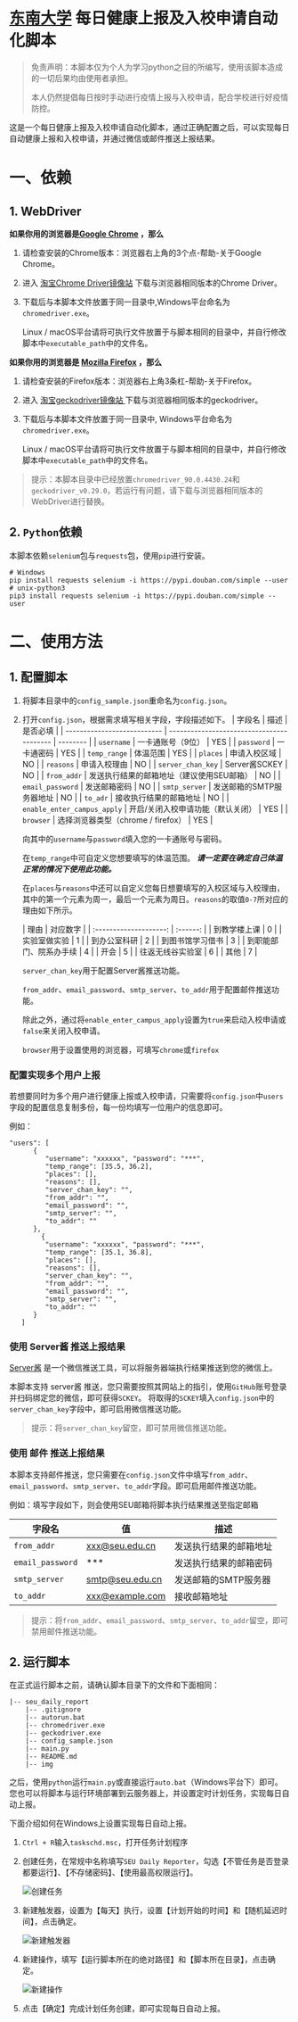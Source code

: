 # [东南大学](https://www.seu.edu.cn) 每日健康上报及入校申请自动化脚本

> 免责声明：本脚本仅为个人为学习python之目的所编写，使用该脚本造成的一切后果均由使用者承担。
>
> 本人仍然提倡每日按时手动进行疫情上报与入校申请，配合学校进行好疫情防控。

这是一个每日健康上报及入校申请自动化脚本，通过正确配置之后，可以实现每日自动健康上报和入校申请，并通过微信或邮件推送上报结果。

# 一、依赖
## 1. WebDriver
**如果你用的浏览器是[Google Chrome](https://www.google.cn/chrome/) ，那么**

1. 请检查安装的Chrome版本：浏览器右上角的3个点-帮助-关于Google Chrome。

2. 进入 [淘宝Chrome Driver镜像站](http://npm.taobao.org/mirrors/chromedriver/) 下载与浏览器相同版本的Chrome Driver。

3. 下载后与本脚本文件放置于同一目录中,Windows平台命名为`chromedriver.exe`。

   Linux / macOS平台请将可执行文件放置于与脚本相同的目录中，并自行修改脚本中`executable_path`中的文件名。

**如果你用的浏览器是 [Mozilla Firefox](https://www.firefox.com ) ，那么**

1. 请检查安装的Firefox版本：浏览器右上角3条杠-帮助-关于Firefox。

2. 进入 [淘宝geckodriver镜像站 ](http://npm.taobao.org/mirrors/geckodriver/)下载与浏览器相同版本的geckodriver。

3. 下载后与本脚本文件放置于同一目录中, Windows平台命名为`chromedriver.exe`。

   Linux / macOS平台请将可执行文件放置于与脚本相同的目录中，并自行修改脚本中`executable_path`中的文件名。

> 提示：本脚本目录中已经放置`chromedriver_90.0.4430.24`和`geckodriver_v0.29.0`，若运行有问题，请下载与浏览器相同版本的WebDriver进行替换。

## 2. `Python`依赖
本脚本依赖`selenium`包与`requests`包，使用`pip`进行安装。

```shell script
# Windows
pip install requests selenium -i https://pypi.douban.com/simple --user
# unix-python3
pip3 install requests selenium -i https://pypi.douban.com/simple --user
```


# 二、使用方法
## 1. 配置脚本

1. 将脚本目录中的`config_sample.json`重命名为`config.json`。

2. 打开`config.json`，根据需求填写相关字段，字段描述如下。
   | 字段名                      | 描述                                      | 是否必填 |
   | --------------------------- | ----------------------------------------- | -------- |
   | `username`                  | 一卡通账号（9位）                         | YES      |
   | `password`                  | 一卡通密码                                | YES      |
   | `temp_range`                | 体温范围                                  | YES      |
   | `places`                    | 申请入校区域                              | NO       |
   | `reasons`                   | 申请入校理由                              | NO       |
   | `server_chan_key`           | Server酱SCKEY                             | NO       |
   | `from_addr`                 | 发送执行结果的邮箱地址（建议使用SEU邮箱） | NO       |
   | `email_password`            | 发送邮箱密码                              | NO       |
   | `smtp_server`               | 发送邮箱的SMTP服务器地址                  | NO       |
   | `to_adr`                    | 接收执行结果的邮箱地址                    | NO       |
   | `enable_enter_campus_apply` | 开启/关闭入校申请功能（默认关闭）         | YES      |
   | `browser`                   | 选择浏览器类型（chrome / firefox）        | YES      |

   向其中的`username`与`password`填入您的一卡通账号与密码。

   在`temp_range`中可自定义您想要填写的体温范围。 ***请一定要在确定自己体温正常的情况下使用此功能。***
   
   在`places`与`reasons`中还可以自定义您每日想要填写的入校区域与入校理由，其中的第一个元素为周一，最后一个元素为周日。`reasons`的取值`0-7`所对应的理由如下所示。
   
   |          理由          | 对应数字 |
| :--------------------: | :------: |
|      到教学楼上课      |    0     |
|      实验室做实验      |    1     |
|      到办公室科研      |    2     |
|    到图书馆学习借书    |    3     |
| 到职能部门、院系办手续 |    4     |
|          开会          |    5     |
|    往返无线谷实验室    |    6     |
|          其他          |    7     |
   
   `server_chan_key`用于配置Server酱推送功能。
   
   `from_addr`、`email_password`、`smtp_server`、`to_addr`用于配置邮件推送功能。
   
   除此之外，通过将`enable_enter_campus_apply`设置为`true`来启动入校申请或`false`来关闭入校申请。
   
   `browser`用于设置使用的浏览器，可填写`chrome`或`firefox`

### 配置实现多个用户上报

若想要同时为多个用户进行健康上报或入校申请，只需要将`config.json`中`users`字段的配置信息复制多份，每一份均填写一位用户的信息即可。

例如：

```
"users": [
      {
         "username": "xxxxxx", "password": "***",
         "temp_range": [35.5, 36.2],
         "places": [],
         "reasons": [],
         "server_chan_key": "",
         "from_addr": "",
         "email_password": "",
         "smtp_server": "",
         "to_addr": ""
      },
        {
         "username": "xxxxxx", "password": "***",
         "temp_range": [35.1, 36.8],
         "places": [],
         "reasons": [],
         "server_chan_key": "",
         "from_addr": "",
         "email_password": "",
         "smtp_server": "",
         "to_addr": ""
      }
   ]
```

### 使用 Server酱 推送上报结果

[Server酱](http://sc.ftqq.com/) 是一个微信推送工具，可以将服务器端执行结果推送到您的微信上。

本脚本支持 server酱 推送，您只需要按照其网站上的指引，使用`GitHub`账号登录并扫码绑定您的微信，即可获得`SCKEY`。
将取得的`SCKEY`填入`config.json`中的`server_chan_key`字段中，即可启用微信推送功能。

> 提示：将`server_chan_key`留空，即可禁用微信推送功能。

### 使用 邮件 推送上报结果

本脚本支持邮件推送，您只需要在`config.json`文件中填写`from_addr`、`email_password`、`smtp_server`、`to_addr`字段。即可启用邮件推送功能。

例如：填写字段如下，则会使用SEU邮箱将脚本执行结果推送至指定邮箱

| 字段名           | 值              | 描述                   |
| ---------------- | --------------- | ---------------------- |
| `from_addr`      | xxx@seu.edu.cn  | 发送执行结果的邮箱地址 |
| `email_password` | ***             | 发送执行结果的邮箱密码 |
| `smtp_server`    | smtp@seu.edu.cn | 发送邮箱的SMTP服务器   |
| `to_addr`        | xxx@example.com | 接收邮箱地址           |

> 提示：将`from_addr`、`email_password`、`smtp_server`、`to_addr`留空，即可禁用邮件推送功能。

## 2. 运行脚本
在正式运行脚本之前，请确认脚本目录下的文件和下面相同：

```
|-- seu_daily_report
    |-- .gitignore
    |-- autorun.bat
    |-- chromedriver.exe
    |-- geckodriver.exe
    |-- config_sample.json
    |-- main.py
    |-- README.md
    |-- img
```

之后，使用`python`运行`main.py`或直接运行`auto.bat`（Windows平台下）即可。
您也可以将脚本与运行环境部署到云服务器上，并设置定时计划任务，实现每日自动上报。

下面介绍如何在Windows上设置实现每日自动上报。

1. `Ctrl + R`输入`taskschd.msc`，打开任务计划程序

2. 创建任务，在常规中名称填写`SEU Daily Reporter`，勾选【不管任务是否登录都要运行】、【不存储密码】、【使用最高权限运行】。

   ![创建任务](./img/创建任务.png)

3. 新建触发器，设置为【每天】执行，设置【计划开始的时间】和【随机延迟时间】，点击确定。

   ![新建触发器](./img/新建触发器.png)

4. 新建操作，填写【运行脚本所在的绝对路径】和【脚本所在目录】，点击确定。

   ![新建操作](./img/新建操作.png)

5. 点击【确定】完成计划任务创建，即可实现每日自动上报。

